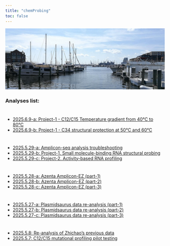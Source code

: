 ```yaml
---
title: "chemProbing"
toc: false
---
```


![](https://raw.githubusercontent.com/chenh19/chemProbing/refs/heads/main/images/header.jpg)

### Analyses list:

#
- [2025.6.9-a: Project-1 - C12/C15 Temperature gradient from 40°C to 80°C](https://chenh19.github.io/chemProbing/2025.6.9-a.html)
- [2025.6.9-b: Project-1 - C34 structural protection at 50°C and 60°C](https://chenh19.github.io/chemProbing/2025.6.9-b.html)

#
- [2025.5.29-a: Amplicon-seq analysis troubleshooting](https://chenh19.github.io/chemProbing/2025.5.29-a.html)
- [2025.5.29-b: Project-1. Small molecule-binding RNA structural probing](https://chenh19.github.io/chemProbing/2025.5.29-b.html)
- [2025.5.29-c: Project-2. Activity-based RNA profiling](https://chenh19.github.io/chemProbing/2025.5.29-c.html)

#
- [2025.5.28-a: Azenta Amplicon-EZ (part-1)](https://chenh19.github.io/chemProbing/2025.5.28-a.html)
- [2025.5.28-b: Azenta Amplicon-EZ (part-2)](https://chenh19.github.io/chemProbing/2025.5.28-b.html)
- [2025.5.28-c: Azenta Amplicon-EZ (part-3)](https://chenh19.github.io/chemProbing/2025.5.28-c.html)

#
- [2025.5.27-a: Plasmidsaurus data re-analysis (part-1)](https://chenh19.github.io/chemProbing/2025.5.27-a.html)
- [2025.5.27-b: Plasmidsaurus data re-analysis (part-2)](https://chenh19.github.io/chemProbing/2025.5.27-b.html)
- [2025.5.27-c: Plasmidsaurus data re-analysis (part-3)](https://chenh19.github.io/chemProbing/2025.5.27-c.html)

#
- [2025.5.8: Re-analysis of Zhichao’s previous data](https://chenh19.github.io/chemProbing/2025.5.8.html)
- [2025.5.7: C12/C15 mutational profiling pilot testing](https://chenh19.github.io/chemProbing/2025.5.7.html)
